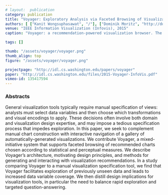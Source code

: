 ```yaml
---
# layout:  publication
category: publication
title: "Voyager: Exploratory Analysis via Faceted Browsing of Visualization Recommendations"
authors: [ ["Kanit Wongsuphasawat", "/"], ["Dominik Moritz", "http://domoritz.de/"], ["Anushka Anand", "https://research.tableau.com/user/anushka-anand"], ["Jock Mackinlay", "https://research.tableau.com/user/jock-mackinlay"], ["Bill Howe", "http://homes.cs.washington.edu/~billhowe/"], ["Jeffrey Heer", "http://jheer.org"]]
venue: "IEEE Information Visualization (Infovis), 2015"
caption: "Voyager: a recommendation-powered visualization browser. The schema panel (left) lists data variables selectable by users. The main gallery (right) presents suggested visualizations of different variable subsets and transformations.."

tags: []

thumb: "/assets/voyager/voyager.png"
thumb_align: top
figure: "/assets/voyager/voyager.png"

projectpage: "http://idl.cs.washington.edu/papers/voyager"
paper: "http://idl.cs.washington.edu/files/2015-Voyager-InfoVis.pdf"
vimeo-id: 135417594
---
```



### Abstracts

General visualization tools typically require manual specification of views: analysts must select data variables and then choose which transformations and visual encodings to apply. These decisions often involve both domain and visualization design expertise, and may impose a tedious specification process that impedes exploration. In this paper, we seek to complement manual chart construction with interactive navigation of a gallery of automatically-generated visualizations. We contribute Voyager, a mixed-initiative system that supports faceted browsing of recommended charts chosen according to statistical and perceptual measures. We describe Voyager’s architecture, motivating design principles, and methods for generating and interacting with visualization recommendations. In a study comparing Voyager to a manual visualization specification tool, we find that Voyager facilitates exploration of previously unseen data and leads to increased data variable coverage. We then distill design implications for visualization tools, in particular the need to balance rapid exploration and targeted question-answering.

